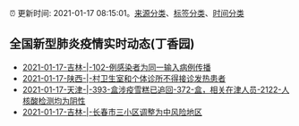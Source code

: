 :alarm_clock: 更新时间: 2021-01-17 08:15:01。[来源分类](../README.md)、[标签分类](../TAGS.md)、[时间分类](../TIMELINE.md)

## 全国新型肺炎疫情实时动态(丁香园)




- [2021-01-17-吉林-|-102-例感染者为同一输入病例传播](http://app.cctv.com/special/cportal/detail/arti/index.html?id=Artix1BX9rX2kZTvNtANXfKF210117&isfromapp=1) 
- [2021-01-17-陕西-|-村卫生室和个体诊所不得接诊发热患者](http://app.cctv.com/special/cportal/detail/arti/index.html?id=ArtiE3uem6mgUJaAYz7HtA7o210117&isfromapp=1) 
- [2021-01-17-天津-|-393-盒涉疫雪糕已追回-372-盒，相关在津人员-2122-人核酸检测均为阴性](http://app.cctv.com/special/cportal/detail/arti/index.html?id=ArtitAK7gIDy7dkFYZRTOI8J210117&isfromapp=1) 
- [2021-01-17-吉林-|-长春市三小区调整为中风险地区](http://app.cctv.com/special/cportal/detail/arti/index.html?id=Artiro8JoMjQ9GNqSc1lO78l210117&isfromapp=1) 